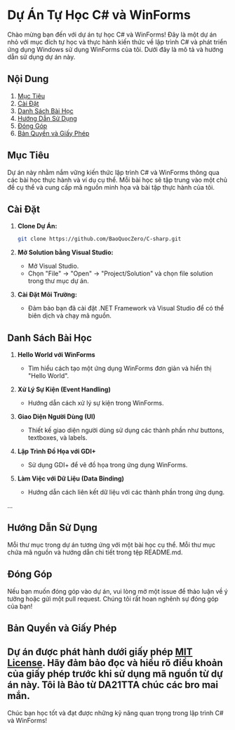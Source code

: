 # Dự Án Tự Học C# và WinForms

Chào mừng bạn đến với dự án tự học C# và WinForms! Đây là một dự án nhỏ với mục đích tự học và thực hành kiến thức về lập trình C# và phát triển ứng dụng Windows sử dụng WinForms của tôi. Dưới đây là mô tả và hướng dẫn sử dụng dự án này.

## Nội Dung

1. [Mục Tiêu](#mục-tiêu)
2. [Cài Đặt](#cài-đặt)
3. [Danh Sách Bài Học](#danh-sách-bài-học)
4. [Hướng Dẫn Sử Dụng](#hướng-dẫn-sử-dụng)
5. [Đóng Góp](#đóng-góp)
6. [Bản Quyền và Giấy Phép](#bản-quyền-và-giấy-phép)

## Mục Tiêu

Dự án này nhằm nắm vững kiến thức lập trình C# và WinForms thông qua các bài học thực hành và ví dụ cụ thể. Mỗi bài học sẽ tập trung vào một chủ đề cụ thể và cung cấp mã nguồn minh họa và bài tập thực hành của tôi.

## Cài Đặt

1. **Clone Dự Án:**
   ```bash
   git clone https://github.com/BaoQuocZero/C-sharp.git
   ```

2. **Mở Solution bằng Visual Studio:**
   - Mở Visual Studio.
   - Chọn "File" -> "Open" -> "Project/Solution" và chọn file solution trong thư mục dự án.

3. **Cài Đặt Môi Trường:**
   - Đảm bảo bạn đã cài đặt .NET Framework và Visual Studio để có thể biên dịch và chạy mã nguồn.

## Danh Sách Bài Học

1. **Hello World với WinForms**
   - Tìm hiểu cách tạo một ứng dụng WinForms đơn giản và hiển thị "Hello World".

2. **Xử Lý Sự Kiện (Event Handling)**
   - Hướng dẫn cách xử lý sự kiện trong WinForms.

3. **Giao Diện Người Dùng (UI)**
   - Thiết kế giao diện người dùng sử dụng các thành phần như buttons, textboxes, và labels.

4. **Lập Trình Đồ Họa với GDI+**
   - Sử dụng GDI+ để vẽ đồ họa trong ứng dụng WinForms.

5. **Làm Việc với Dữ Liệu (Data Binding)**
   - Hướng dẫn cách liên kết dữ liệu với các thành phần trong ứng dụng.

...

## Hướng Dẫn Sử Dụng

Mỗi thư mục trong dự án tương ứng với một bài học cụ thể. Mỗi thư mục chứa mã nguồn và hướng dẫn chi tiết trong tệp README.md.

## Đóng Góp

Nếu bạn muốn đóng góp vào dự án, vui lòng mở một issue để thảo luận về ý tưởng hoặc gửi một pull request. Chúng tôi rất hoan nghênh sự đóng góp của bạn!

## Bản Quyền và Giấy Phép

Dự án được phát hành dưới giấy phép [MIT License](LICENSE). Hãy đảm bảo đọc và hiểu rõ điều khoản của giấy phép trước khi sử dụng mã nguồn từ dự án này.
Tôi là Bảo từ DA21TTA chúc các bro mai mắn.
---

Chúc bạn học tốt và đạt được những kỹ năng quan trọng trong lập trình C# và WinForms!
